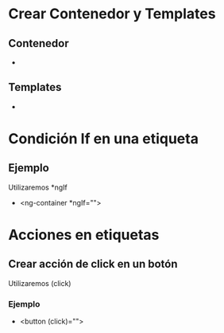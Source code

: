 # Crear Contenedor y Templates
 ## Contenedor    
   - <ng-container>
## Templates
   - <ng-template>

# Condición If en una etiqueta
 ## Ejemplo
   Utilizaremos *ngIf
   - <ng-container *ngIf="">

# Acciones en etiquetas
 ## Crear acción de click en un botón
  Utilizaremos (click)
   ### Ejemplo
   - <button (click)=""></button>

